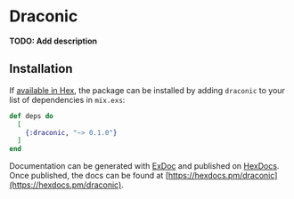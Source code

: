 # Draconic

**TODO: Add description**

## Installation

If [available in Hex](https://hex.pm/docs/publish), the package can be installed
by adding `draconic` to your list of dependencies in `mix.exs`:

```elixir
def deps do
  [
    {:draconic, "~> 0.1.0"}
  ]
end
```

Documentation can be generated with [ExDoc](https://github.com/elixir-lang/ex_doc)
and published on [HexDocs](https://hexdocs.pm). Once published, the docs can
be found at [https://hexdocs.pm/draconic](https://hexdocs.pm/draconic).

